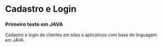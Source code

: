 # Cadastro e Login
<h3>Primeiro teste em JAVA</h3>
<p>Cadastro e login de clientes em sites e aplicativos com base de linguagem em JAVA.</p>
